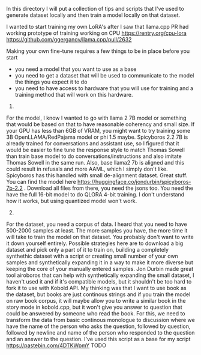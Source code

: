 In this directory I will put a collection of tips and scripts that I've used to generate dataset locally and then train a model locally on that dataset.

I wanted to start training my own LoRA's after I saw that llama.cpp PR had working prototype of training working on CPU
https://rentry.org/cpu-lora
https://github.com/ggerganov/llama.cpp/pull/2632

Making your own fine-tune requires a few things to be in place before you start
- you need a model that you want to use as a base
- you need to get a dataset that will be used to communicate to the model the things you expect it to do
- you need to have access to hardware that you will use for training and a training method that will work on this hardware.

1.
For the model, I know I wanted to go with llama 2 7B model or something that would be based on that to have reasonable coherency and small size. 
If your GPU has less than 6GB of VRAM, you might want to try training some 3B OpenLLAMA/RedPajama model or phi 1.5 maybe.
Spicyboros 2.2 7B is already trained for conversations and assistant use, so I figured that
it would be easier to fine tune the response style to match Thomas Sowell than train base model to do conversations/instructions and also imitate Thomas Sowell in the same run.
Also, base llama2 7b is aligned and this could result in refusals and more AAML, which I simply don't like. Spicyboros has this handled with small de-alignment dataset. 
Great stuff.
You can find the model here https://huggingface.co/jondurbin/spicyboros-7b-2.2 . Download all files from there, you need the jsons too.
You need the have the full 16-bit model to do QLORA 4-bit training. I don't understand how it works, but using quantized model won't work.

2.
For the dataset, you need a corpus of data. I heard that you need to have 500-2000 samples at least. The more samples you have, the more time it will take to train
the model on that dataset. You probably don't want to write it down yourself entirely.
Possible strategies here are to download a big dataset and pick only a part of it to train on, building a completely synthethic dataset with a script
or creating small number of your own samples and synthetically expanding it in a way to make it more diverse but keeping the core of your manually entered samples.
Jon Durbin made great tool airoboros that can help with synthetically expanding the small dataset, I haven't used it and if it's compatible models, but it shouldn't be
too hard to fork it to use with Kobold API. My thinking was that I want to use book as the dataset, but books are just
continous strings and if you train the model on raw book corpus, it will maybe allow you to write a similar book in the story mode in kobold.cpp, but it won't give you
answer to question that could be answered by someone who read the book. For this, we need to transform the data from basic continous monologue to discussion where we have
the name of the person who asks the question, followed by question, followed by newline and name of the person who responded to the question and an answer to the question.
I've used this script as a base for my script https://pastebin.com/4DTKWpmY
TODO